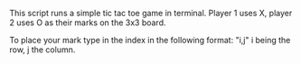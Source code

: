 This script runs a simple tic tac toe game in terminal. Player 1 uses X, player 2 uses O as their marks on the 3x3 board.

To place your mark type in the index in the following format: "i,j" i being the row, j the column.

